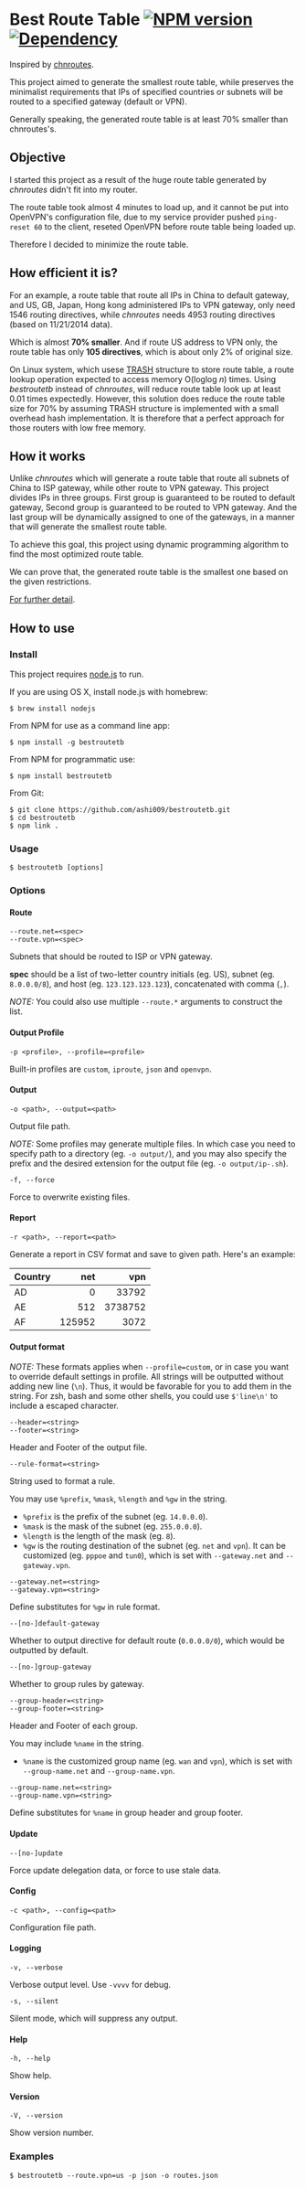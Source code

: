 # Best Route Table [![NPM version](https://badge.fury.io/js/bestroutetb.svg)](http://badge.fury.io/js/bestroutetb) [![Dependency](https://david-dm.org/ashi009/bestroutetb.svg)](https://david-dm.org/ashi009/bestroutetb)

Inspired by [chnroutes][chnroutes].

This project aimed to generate the smallest route table,
while preserves the minimalist requirements that IPs of
specified countries or subnets will be routed to a
specified gateway (default or VPN).

Generally speaking, the generated route table is at least
70% smaller than chnroutes's.


## Objective

I started this project as a result of the huge route table
generated by *chnroutes* didn't fit into my router.

The route table took almost 4 minutes to load up, and it cannot be
put into OpenVPN's configuration file, due to my service
provider pushed `ping-reset 60` to the client, reseted
OpenVPN before route table being loaded up.

Therefore I decided to minimize the route table.


## How efficient it is?

For an example, a route table that route all IPs in China to
default gateway, and US, GB, Japan, Hong kong administered
IPs to VPN gateway, only need 1546 routing directives,
while *chnroutes* needs 4953 routing directives (based on 11/21/2014 data).

Which is almost **70% smaller**. And if route US address to VPN only,
the route table has only **105 directives**, which is about only
2% of original size.

On Linux system, which usese [TRASH][trash] structure to store
route table, a route lookup operation expected to access
memory O(loglog _n_) times. Using *bestroutetb* instead of *chnroutes*,
will reduce route table look up at least 0.01 times expectedly.
However, this solution does reduce the route table size for 70% by
assuming TRASH structure is implemented with a small overhead
hash implementation.  It is therefore that a perfect approach for those
routers with low free memory.


## How it works

Unlike *chnroutes* which will generate a route table that
route all subnets of China to ISP gateway, while other route to VPN gateway.
This project divides IPs in three groups. First group is guaranteed
to be routed to default gateway, Second group is guaranteed to be
routed to VPN gateway. And the last group will be dynamically assigned
to one of the gateways, in a manner that will generate
the smallest route table.

To achieve this goal, this project using dynamic programming
algorithm to find the most optimized route table.

We can prove that, the generated route table is the smallest
one based on the given restrictions.

[For further detail][blog].


## How to use

### Install

This project requires [node.js][nodejs] to run.

If you are using OS X, install node.js with homebrew:

    $ brew install nodejs

From NPM for use as a command line app:

    $ npm install -g bestroutetb

From NPM for programmatic use:

    $ npm install bestroutetb

From Git:

    $ git clone https://github.com/ashi009/bestroutetb.git
    $ cd bestroutetb
    $ npm link .

### Usage

    $ bestroutetb [options]

### Options

#### Route

    --route.net=<spec>
    --route.vpn=<spec>

Subnets that should be routed to ISP or VPN gateway.

**spec** should be a list of two-letter country initials (eg. US), subnet (eg.
`8.0.0.0/8`), and host (eg. `123.123.123.123`), concatenated with comma (`,`).

_NOTE:_ You could also use multiple `--route.*` arguments to construct the list.

#### Output Profile

    -p <profile>, --profile=<profile>

Built-in profiles are `custom`, `iproute`, `json` and `openvpn`.

#### Output

    -o <path>, --output=<path>

Output file path.

_NOTE:_ Some profiles may generate multiple files. In which case you need to
specify path to a directory (eg. `-o output/`), and you may also specify the
prefix and the desired extension for the output file (eg. `-o output/ip-.sh`).

    -f, --force

Force to overwrite existing files.

#### Report

    -r <path>, --report=<path>

Generate a report in CSV format and save to given path. Here's an example:

Country | net | vpn
--- | ---:| ---:
AD | 0 | 33792
AE | 512 | 3738752
AF | 125952 | 3072

#### Output format

_NOTE:_ These formats applies when `--profile=custom`, or in case you want
to override default settings in profile.
All strings will be outputted without adding new line (`\n`).
Thus, it would be favorable for you to add them in the string.  For zsh, bash
and some other shells, you could use `$'line\n'` to include a escaped character.

    --header=<string>
    --footer=<string>

Header and Footer of the output file.

    --rule-format=<string>

String used to format a rule.

You may use `%prefix`, `%mask`, `%length` and `%gw` in the string.

- `%prefix` is the prefix of the subnet (eg. `14.0.0.0`).
- `%mask` is the mask of the subnet (eg. `255.0.0.0`).
- `%length` is the length of the mask (eg. `8`).
- `%gw` is the routing destination of the subnet (eg. `net` and `vpn`). It can be customized (eg. `pppoe` and `tun0`), which is set with
  `--gateway.net` and `--gateway.vpn`.

<!-- -->

    --gateway.net=<string>
    --gateway.vpn=<string>

Define substitutes for `%gw` in rule format.

    --[no-]default-gateway

Whether to output directive for default route (`0.0.0.0/0`), which would be
outputted by default.

    --[no-]group-gateway

Whether to group rules by gateway.

    --group-header=<string>
    --group-footer=<string>

Header and Footer of each group.

You may include `%name` in the string.

- `%name` is the customized group name (eg. `wan` and `vpn`), which is set with
  `--group-name.net` and `--group-name.vpn`.

<!-- -->

    --group-name.net=<string>
    --group-name.vpn=<string>

Define substitutes for `%name` in group header and group footer.

#### Update

    --[no-]update

Force update delegation data, or force to use stale data.

#### Config

    -c <path>, --config=<path>

Configuration file path.

#### Logging

    -v, --verbose

Verbose output level. Use `-vvvv` for debug.

    -s, --silent

Silent mode, which will suppress any output.

#### Help

    -h, --help

Show help.

#### Version

    -V, --version

Show version number.

### Examples

    $ bestroutetb --route.vpn=us -p json -o routes.json

[chnroutes]: https://github.com/fivesheep/chnroutes
[wiki]: https://github.com/ashi009/bestroutetb/wiki/%E4%BD%BF%E7%94%A8%E8%AF%B4%E6%98%8E
[trash]: http://www.nada.kth.se/~snilsson/publications/TRASH/trash.pdf
[blog]: http://ashi009.tumblr.com/post/36581070478/vpn
[nodejs]: http://nodejs.org
[wget]: http://www.gnu.org/software/wget/
